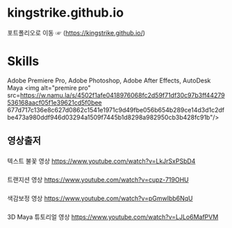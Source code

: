 # kingstrike.github.io
포트폴리오로 이동 ☞ (https://kingstrike.github.io/)


# Skills
Adobe Premiere Pro, Adobe Photoshop, Adobe After Effects, AutoDesk Maya
<img alt="premire pro" src=https://w.namu.la/s/4502f1afe0418976068fc2d59f71df30c97b3ff44279536168aacf05f1e39621cd5f0bee
677d717c136e8c627d0862c1541e1971c9d49fbe056b654b289ce14d3d1c2dfbe473a980ddf946d03294a1509f7445b1d8298a982950cb3b428fc91b"/>

## 영상출저

###
텍스트 불꽃 영상
https://www.youtube.com/watch?v=LkJrSxPSbD4
###
트랜지션 영상
https://www.youtube.com/watch?v=cupz-719OHU
###
색감보정 영상
https://www.youtube.com/watch?v=pGmwIbb6NqU
###
3D Maya 튜토리얼 영상
https://www.youtube.com/watch?v=LJLo6MafPVM
